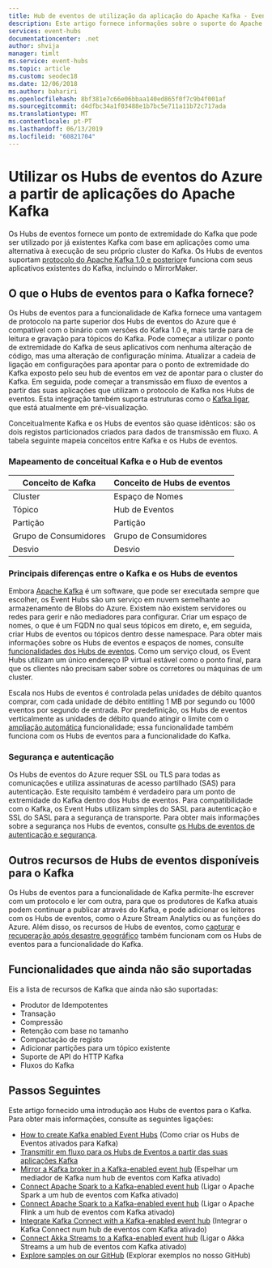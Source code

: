 ```yaml
---
title: Hub de eventos de utilização da aplicação do Apache Kafka - Event Hubs do Azure | Documentos da Microsoft
description: Este artigo fornece informações sobre o suporte do Apache Kafka ao Event Hubs do Azure.
services: event-hubs
documentationcenter: .net
author: shvija
manager: timlt
ms.service: event-hubs
ms.topic: article
ms.custom: seodec18
ms.date: 12/06/2018
ms.author: bahariri
ms.openlocfilehash: 8bf381e7c66e06bbaa140ed865f0f7c9b4f001af
ms.sourcegitcommit: d4dfbc34a1f03488e1b7bc5e711a11b72c717ada
ms.translationtype: MT
ms.contentlocale: pt-PT
ms.lasthandoff: 06/13/2019
ms.locfileid: "60821704"
---
```

# <a name="use-azure-event-hubs-from-apache-kafka-applications"></a>Utilizar os Hubs de eventos do Azure a partir de aplicações do Apache Kafka
Os Hubs de eventos fornece um ponto de extremidade do Kafka que pode ser utilizado por já existentes Kafka com base em aplicações como uma alternativa à execução de seu próprio cluster do Kafka. Os Hubs de eventos suportam [protocolo do Apache Kafka 1.0 e posterior](https://kafka.apache.org/documentation/)e funciona com seus aplicativos existentes do Kafka, incluindo o MirrorMaker.  

## <a name="what-does-event-hubs-for-kafka-provide"></a>O que o Hubs de eventos para o Kafka fornece?

Os Hubs de eventos para a funcionalidade de Kafka fornece uma vantagem de protocolo na parte superior dos Hubs de eventos do Azure que é compatível com o binário com versões do Kafka 1.0 e, mais tarde para de leitura e gravação para tópicos do Kafka. Pode começar a utilizar o ponto de extremidade do Kafka de seus aplicativos com nenhuma alteração de código, mas uma alteração de configuração mínima. Atualizar a cadeia de ligação em configurações para apontar para o ponto de extremidade do Kafka exposto pelo seu hub de eventos em vez de apontar para o cluster do Kafka. Em seguida, pode começar a transmissão em fluxo de eventos a partir das suas aplicações que utilizam o protocolo de Kafka nos Hubs de eventos. Esta integração também suporta estruturas como o [Kafka ligar](https://github.com/Azure/azure-event-hubs-for-kafka/tree/master/tutorials/connect), que está atualmente em pré-visualização. 

Conceitualmente Kafka e os Hubs de eventos são quase idênticos: são os dois registos particionados criados para dados de transmissão em fluxo. A tabela seguinte mapeia conceitos entre Kafka e os Hubs de eventos.

### <a name="kafka-and-event-hub-conceptual-mapping"></a>Mapeamento de conceitual Kafka e o Hub de eventos

| Conceito de Kafka | Conceito de Hubs de eventos|
| --- | --- |
| Cluster | Espaço de Nomes |
| Tópico | Hub de Eventos |
| Partição | Partição|
| Grupo de Consumidores | Grupo de Consumidores |
| Desvio | Desvio|

### <a name="key-differences-between-kafka-and-event-hubs"></a>Principais diferenças entre o Kafka e os Hubs de eventos

Embora [Apache Kafka](https://kafka.apache.org/) é um software, que pode ser executada sempre que escolher, os Event Hubs são um serviço em nuvem semelhante ao armazenamento de Blobs do Azure. Existem não existem servidores ou redes para gerir e não mediadores para configurar. Criar um espaço de nomes, o que é um FQDN no qual seus tópicos em direto, e, em seguida, criar Hubs de eventos ou tópicos dentro desse namespace. Para obter mais informações sobre os Hubs de eventos e espaços de nomes, consulte [funcionalidades dos Hubs de eventos](event-hubs-features.md#namespace). Como um serviço cloud, os Event Hubs utilizam um único endereço IP virtual estável como o ponto final, para que os clientes não precisam saber sobre os corretores ou máquinas de um cluster. 

Escala nos Hubs de eventos é controlada pelas unidades de débito quantos comprar, com cada unidade de débito entitling 1 MB por segundo ou 1000 eventos por segundo de entrada. Por predefinição, os Hubs de eventos verticalmente as unidades de débito quando atingir o limite com o [ampliação automática](event-hubs-auto-inflate.md) funcionalidade; essa funcionalidade também funciona com os Hubs de eventos para a funcionalidade do Kafka. 

### <a name="security-and-authentication"></a>Segurança e autenticação

Os Hubs de eventos do Azure requer SSL ou TLS para todas as comunicações e utiliza assinaturas de acesso partilhado (SAS) para autenticação. Este requisito também é verdadeiro para um ponto de extremidade do Kafka dentro dos Hubs de eventos. Para compatibilidade com o Kafka, os Event Hubs utilizam simples do SASL para autenticação e SSL do SASL para a segurança de transporte. Para obter mais informações sobre a segurança nos Hubs de eventos, consulte [os Hubs de eventos de autenticação e segurança](event-hubs-authentication-and-security-model-overview.md).

## <a name="other-event-hubs-features-available-for-kafka"></a>Outros recursos de Hubs de eventos disponíveis para o Kafka

Os Hubs de eventos para a funcionalidade de Kafka permite-lhe escrever com um protocolo e ler com outra, para que os produtores de Kafka atuais podem continuar a publicar através do Kafka, e pode adicionar os leitores com os Hubs de eventos, como o Azure Stream Analytics ou as funções do Azure. Além disso, os recursos de Hubs de eventos, como [capturar](event-hubs-capture-overview.md) e [recuperação após desastre geográfico](event-hubs-geo-dr.md) também funcionam com os Hubs de eventos para a funcionalidade do Kafka.

## <a name="features-that-are-not-yet-supported"></a>Funcionalidades que ainda não são suportadas 

Eis a lista de recursos de Kafka que ainda não são suportadas:

*   Produtor de Idempotentes
*   Transação
*   Compressão
*   Retenção com base no tamanho
*   Compactação de registo
*   Adicionar partições para um tópico existente
*   Suporte de API do HTTP Kafka
*   Fluxos do Kafka

## <a name="next-steps"></a>Passos Seguintes

Este artigo fornecido uma introdução aos Hubs de eventos para o Kafka. Para obter mais informações, consulte as seguintes ligações:

- [How to create Kafka enabled Event Hubs](event-hubs-create-kafka-enabled.md) (Como criar os Hubs de Eventos ativados para Kafka)
- [Transmitir em fluxo para os Hubs de Eventos a partir das suas aplicações Kafka](event-hubs-quickstart-kafka-enabled-event-hubs.md)
- [Mirror a Kafka broker in a Kafka-enabled event hub](event-hubs-kafka-mirror-maker-tutorial.md) (Espelhar um mediador de Kafka num hub de eventos com Kafka ativado)
- [Connect Apache Spark to a Kafka-enabled event hub](event-hubs-kafka-spark-tutorial.md) (Ligar o Apache Spark a um hub de eventos com Kafka ativado)
- [Connect Apache Spark to a Kafka-enabled event hub](event-hubs-kafka-flink-tutorial.md) (Ligar o Apache Flink a um hub de eventos com Kafka ativado)
- [Integrate Kafka Connect with a Kafka-enabled event hub](event-hubs-kafka-connect-tutorial.md) (Integrar o Kafka Connect num hub de eventos com Kafka ativado)
- [Connect Akka Streams to a Kafka-enabled event hub](event-hubs-kafka-akka-streams-tutorial.md) (Ligar o Akka Streams a um hub de eventos com Kafka ativado)
- [Explore samples on our GitHub](https://github.com/Azure/azure-event-hubs-for-kafka) (Explorar exemplos no nosso GitHub)


